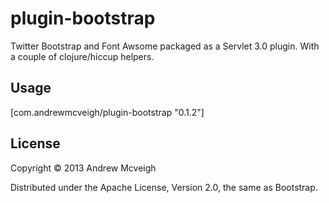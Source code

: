# plugin-bootstrap

Twitter Bootstrap and Font Awsome packaged as a Servlet 3.0 plugin. With a
couple of clojure/hiccup helpers.

## Usage

[com.andrewmcveigh/plugin-bootstrap "0.1.2"]

## License

Copyright © 2013 Andrew Mcveigh

Distributed under the Apache License, Version 2.0, the same as Bootstrap.
